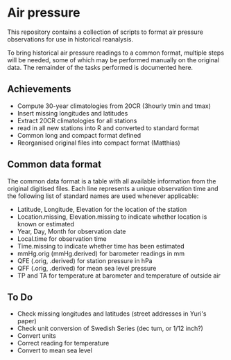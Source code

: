 Air pressure
============

This repository contains a collection of scripts to format air pressure observations for use in historical reanalysis. 

To bring historical air pressure readings to a common format, multiple steps will be needed, some of which may be performed manually on the original data. The remainder of the tasks performed is documented here.

Achievements
-----------------------
* Compute 30-year climatologies from 20CR (3hourly tmin and tmax)
* Insert missing longitudes and latitudes
* Extract 20CR climatologies for all stations
* read in all new stations into R and converted to standard format
* Common long and compact format defined
* Reorganised original files into compact format (Matthias)

Common data format
-----------------------------

The common data format is a table with all available information from the original digitised files. Each line represents a unique observation time and the following list of standard names are used whenever applicable:

* Latitude, Longitude, Elevation for the location of the station
* Location.missing, Elevation.missing to indicate whether location is known or estimated
* Year, Day, Month for observation date
* Local.time for observation time 
* Time.missing to indicate whether time has been estimated
* mmHg.orig (mmHg.derived) for barometer readings in mm
* QFE (.orig, .derived) for station pressure in hPa
* QFF (.orig, .derived) for mean sea level pressure
* TP and TA for temperature at barometer and temperature of outside air


To Do
------------
* Check missing longitudes and latitudes (street addresses in Yuri's paper)
* Check unit conversion of Swedish Series (dec tum, or 1/12 inch?)
* Convert units
* Correct reading for temperature
* Convert to mean sea level
